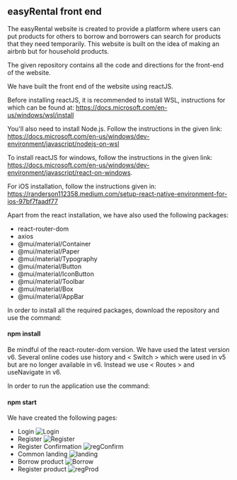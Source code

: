 ## easyRental front end

The easyRental website is created to provide a platform where users can put products 
for others to borrow and borrowers can search for products that they need temporarily. This website is built on the idea of 
making an airbnb but for household products. 

The given repository contains all the code and directions for the front-end of the website. 

We have built the front end of the website using reactJS.

Before installing reactJS, it is recommended to install WSL, instructions for which can be found
at: https://docs.microsoft.com/en-us/windows/wsl/install

You'll also need to install Node.js. Follow the instructions in the
given link: https://docs.microsoft.com/en-us/windows/dev-environment/javascript/nodejs-on-wsl

To install reactJS for windows, follow the instructions in the given link:
https://docs.microsoft.com/en-us/windows/dev-environment/javascript/react-on-windows.

For iOS installation, follow the instructions given in: https://randerson112358.medium.com/setup-react-native-environment-for-ios-97bf7faadf77

Apart from the react installation, we have also used the following packages:
* react-router-dom
* axios
* @mui/material/Container
* @mui/material/Paper
* @mui/material/Typography
* @mui/material/Button
* @mui/material/IconButton
* @mui/material/Toolbar
* @mui/material/Box
* @mui/material/AppBar

In order to install all the required packages, download the repository and use the command: 
#### npm install #####

Be mindful of the react-router-dom version. We have used the latest version v6. Several 
online codes use history and < Switch > which  were used in v5 but are no longer available in v6.
Instead we use < Routes > and useNavigate in v6.

In order to run the application use the command: 
#### npm start #####

We have created the following pages:
* Login
  ![Login](C:\easyRental\easyRental-frontend\images\login.png)
* Register
  ![Register](C:\easyRental\easyRental-frontend\images\registerUser.png)
* Register Confirmation
  ![regConfirm](C:\easyRental\easyRental-frontend\images\registerSuccesfull.png)
* Common landing
  ![landing](C:\easyRental\easyRental-frontend\images\userHome.png)
* Borrow product
  ![Borrow](C:\easyRental\easyRental-frontend\images\borrowProduct.png)
* Register product
  ![regProd](C:\easyRental\easyRental-frontend\images\registerProduct.png)